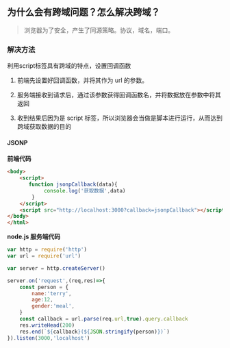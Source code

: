 ## 为什么会有跨域问题？怎么解决跨域？

> 浏览器为了安全，产生了同源策略。协议，域名，端口。

### 解决方法

利用script标签具有跨域的特点，设置回调函数

1. 前端先设置好回调函数，并将其作为 url 的参数。

2. 服务端接收到请求后，通过该参数获得回调函数名，并将数据放在参数中将其返回

3. 收到结果后因为是 script 标签，所以浏览器会当做是脚本进行运行，从而达到跨域获取数据的目的

#### JSONP

**前端代码**

```html
<body>
    <script>
       function jsonpCallback(data){
            console.log('获取数据',data)
        }
    </script>
    <script src="http://localhost:3000?callback=jsonpCallback"></script>
</body>
</html>
```

**node.js 服务端代码**
```javascript
var http = require('http')
var url = require('url')

var server = http.createServer()

server.on('request',(req,res)=>{
    const person = {
        name:'terry',
        age:12,
        gender:'meal',
    }
    const callback = url.parse(req.url,true).query.callback
    res.writeHead(200)
    res.end(`${callback}(${JSON.stringify(person)})`)
}).listen(3000,'localhost')
```



